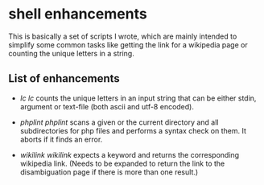 shell enhancements
==================

This is basically a set of scripts I wrote, which are mainly
intended to simplify some common tasks like getting the link
for a wikipedia page or counting the unique letters in a string.

## List of enhancements

-  _lc_
   _lc_ counts the unique letters in an input string that can be
   either stdin, argument or text-file (both ascii and utf-8 encoded).

-  _phplint_
   _phplint_ scans a given or the current directory and all
   subdirectories for php files and performs a syntax check on them.
   It aborts if it finds an error.

-  _wikilink_
   _wikilink_ expects a keyword and returns the corresponding
   wikipedia link.
   (Needs to be expanded to return the link to the disambiguation
   page if there is more than one result.)

